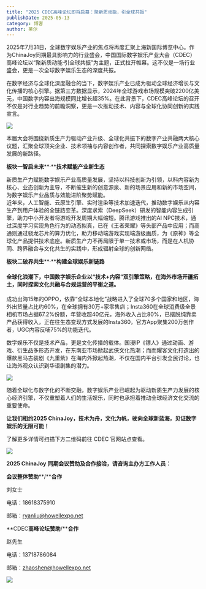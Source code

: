 ```yaml
---
title: "2025 CDEC高峰论坛即将启幕：聚新质动能，引全球共振"
publishDate: 2025-05-13
category: 博客
author: 莱尔
---
```


2025年7月31日，全球数字娱乐产业的焦点将再度汇聚上海新国际博览中心。作为ChinaJoy同期最具影响力的行业盛会，中国国际数字娱乐产业大会（CDEC）高峰论坛以“聚新质动能·引全球共振”为主题，正式拉开帷幕。这不仅是一场行业盛会，更是一次全球数字娱乐生态的深度共振。

在数字经济与全球化深度融合的当下，数字娱乐产业已成为驱动全球经济增长与文化传播的核心引擎。据第三方数据显示，2024年全球游戏市场规模突破2200亿美元，中国数字内容出海规模同比增长超35%。在此背景下，CDEC高峰论坛的召开不仅是对行业趋势的前瞻洞察，更是一次推动技术、内容与全球化协同创新的实践宣言。

![](https://ec-net-1251389766.cos.ap-shanghai.myqcloud.com/wp-content/uploads/2025/05/20250513154623344-683x1024.jpeg)

本届大会将围绕新质生产力驱动产业升级、全球化共振下的数字产业共融两大核心议题，汇聚全球顶尖企业、技术领袖与内容创作者，共同探索数字娱乐产业高质量发展的新路径。

**板块一智启未来****·****技术赋能产业新生态**

新质生产力赋能数字娱乐产业高质量发展，坚持以科技创新为引领，以科内容新为核心、业态创新为主导，不断催生新的创意源泉、新的场景应用和新的市场空间，为数字娱乐产业品质与效能进阶聚势赋能。  
近年来，人工智能、云原生引擎、实时渲染等技术加速迭代，推动数字娱乐从内容生产到用户体验的全链路变革。深度求索（DeepSeek）研发的智能内容生成引擎，助力中小开发者将游戏开发周期大幅缩短。腾讯游戏推出的AI NPC技术，通过深度学习实现角色行为的动态拟真，已在《王者荣耀》等头部产品中应用；而高通则通过骁龙芯片的算力优化，助力移动端游戏实现端游级画质，为《原神》等全球化产品提供技术底座。新质生产力不再局限于单一技术或市场，而是在人机协同、跨界融合与文化共生的实践中，形成辐射全球的创新网络。

**板块二破界共生****·****构建全球娱乐新链路**

#### 全球化浪潮下，中国数字娱乐企业以“技术+内容”双引擎策略，在海外市场开疆拓土，同时探索文化共融与合规运营的平衡之道。

成功出海15年的OPPO，依靠“全球本地化”战略进入了全球70多个国家和地区，海外出货量占比约60%，在全球拥有30万+家零售店；Insta360在全球消费级全景相机市场占据67.2%份额，年营收超40亿元，海外收入占比80%，已摆脱纯靠卖产品获得收入，正在往生态变现方式发展的Insta360，官方App聚集200万创作者，UGC内容反哺75%的功能迭代。

数字娱乐不仅是技术产品，更是文化传播的载体。国漫IP《镖人》通过动画、游戏、衍生品多形态开发，在东南亚市场掀起武侠文化热潮；而而耀客文化打造出的爆款黑马古装剧《九重紫》在海内外掀起热潮，不仅在国内平台引发全民讨论，也让海外观众认识到华语剧集的潜力。

![](https://ec-net-1251389766.cos.ap-shanghai.myqcloud.com/wp-content/uploads/2025/05/20250513154625275.jpeg)

随着全球化与数字化的不断交融，数字娱乐产业已崛起为驱动新质生产力发展的核心经济引擎，不仅重塑着人们的生活娱乐，同时也承担着推动全球经济文化交流的重要使命。

**让我们相约2025 ChinaJoy，技术为舟，文化为帆，驶向全球新蓝海，见证数字娱乐的无限可能！**

了解更多详情可扫描下方二维码前往 CDEC 官网站点查看。

![](https://ec-net-1251389766.cos.ap-shanghai.myqcloud.com/wp-content/uploads/2025/05/20250513154621371.jpeg)

**2025 ChinaJoy** **同期会议赞助及合作接洽，请咨询主办方工作人员：**

**会议整体赞助****/****合作**

刘女士

电话：18618375910

邮箱：ryanliu@howellexpo.net

**CDEC****高峰论坛赞助****/****合作**

赵先生

电话：13718786084

邮箱：[zhaoshen@howellexpo.net](mailto:zhaoshen@howellexpo.net)

![](https://ec-net-1251389766.cos.ap-shanghai.myqcloud.com/wp-content/uploads/2025/05/20250513154622213.jpg)
